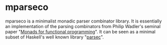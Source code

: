 # mparseco

mparseco is a minimalist monadic parser combinator library. It is essentially an implementation of the parsing combinators from Philip Wadler's seminal paper "[Monads for functional programming](https://link.springer.com/chapter/10.1007/978-3-662-02880-3_8)". It can be seen as a minimal subset of Haskell's well known library "[parsec](https://hackage.haskell.org/package/parsec)".
